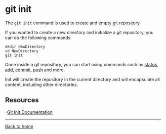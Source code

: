 # git init

The `git init` command is used to create and empty git repository

If you wanted to create a new directory and initialize a git repository, you can do the following commands:
```
mkdir NewDirectory
cd NewDirectory
git init
```

Once inside a git repository, you can start using commands such as
[status](./Status.md),
[add](./Add.md),
[commit](./Commit.md),
[push](./Push.md)
and more.

Init will create the repository in the current directory and will encapsulate all content, including other directories. 

## Resources

-[Git Init Documentation](https://git-scm.com/docs/git-init)

---

[Back to home](../README.md)